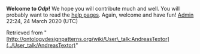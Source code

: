 __Welcome to _Odp_!__ We hope you will contribute much and well. 
You will probably want to read the [help pages](http://ontologydesignpatterns.org/wiki/Help:Contents "Help:Contents"). Again, welcome and have fun! [Admin](../User/ValentinaPresutti "User:ValentinaPresutti") 22:24, 24 March 2020 (UTC)





Retrieved from "[http://ontologydesignpatterns.org/wiki/User\_talk:AndreasTextor](../User_talk/AndreasTextor)"